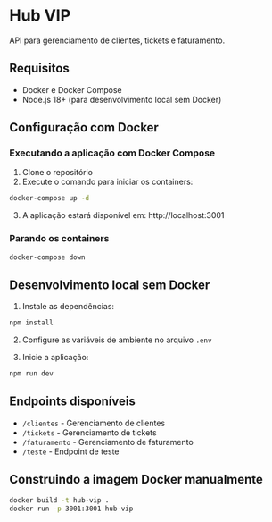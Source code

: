 # Hub VIP

API para gerenciamento de clientes, tickets e faturamento.

## Requisitos

- Docker e Docker Compose
- Node.js 18+ (para desenvolvimento local sem Docker)

## Configuração com Docker

### Executando a aplicação com Docker Compose

1. Clone o repositório
2. Execute o comando para iniciar os containers:

```bash
docker-compose up -d
```

3. A aplicação estará disponível em: http://localhost:3001

### Parando os containers

```bash
docker-compose down
```

## Desenvolvimento local sem Docker

1. Instale as dependências:

```bash
npm install
```

2. Configure as variáveis de ambiente no arquivo `.env`

3. Inicie a aplicação:

```bash
npm run dev
```

## Endpoints disponíveis

- `/clientes` - Gerenciamento de clientes
- `/tickets` - Gerenciamento de tickets
- `/faturamento` - Gerenciamento de faturamento
- `/teste` - Endpoint de teste

## Construindo a imagem Docker manualmente

```bash
docker build -t hub-vip .
docker run -p 3001:3001 hub-vip
``` 